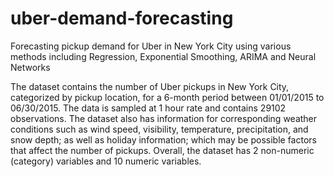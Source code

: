 # uber-demand-forecasting
Forecasting pickup demand for Uber in New York City using various methods including Regression, Exponential Smoothing, ARIMA and Neural Networks

The dataset contains the number of Uber pickups in New York City, categorized by pickup location, for a 6-month period between 01/01/2015 to 06/30/2015. The data is sampled at 1 hour rate and contains 29102 observations. The dataset also has information for corresponding weather conditions such as wind speed, visibility, temperature, precipitation, and snow depth; as well as holiday information; which may be possible factors that affect the number of pickups. Overall, the dataset has 2 non-numeric (category) variables and 10 numeric variables.
